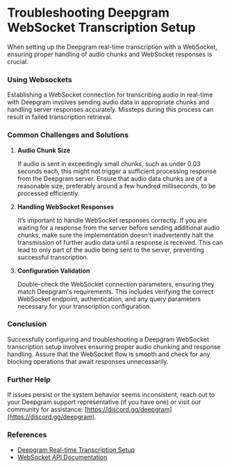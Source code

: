 # Troubleshooting Deepgram WebSocket Transcription Setup


When setting up the Deepgram real-time transcription with a WebSocket, ensuring proper handling of audio chunks and WebSocket responses is crucial.

### Using Websockets
Establishing a WebSocket connection for transcribing audio in real-time with Deepgram involves sending audio data in appropriate chunks and handling server responses accurately. Missteps during this process can result in failed transcription retrieval.

### Common Challenges and Solutions

1. **Audio Chunk Size**
   
   If audio is sent in exceedingly small chunks, such as under 0.03 seconds each, this might not trigger a sufficient processing response from the Deepgram server. Ensure that audio data chunks are of a reasonable size, preferably around a few hundred milliseconds, to be processed efficiently.

2. **Handling WebSocket Responses**

   It’s important to handle WebSocket responses correctly. If you are waiting for a response from the server before sending additional audio chunks, make sure the implementation doesn’t inadvertently halt the transmission of further audio data until a response is received. This can lead to only part of the audio being sent to the server, preventing successful transcription.

3. **Configuration Validation**

   Double-check the WebSocket connection parameters, ensuring they match Deepgram's requirements. This includes verifying the correct WebSocket endpoint, authentication, and any query parameters necessary for your transcription configuration.

### Conclusion

Successfully configuring and troubleshooting a Deepgram WebSocket transcription setup involves ensuring proper audio chunking and response handling. Assure that the WebSocket flow is smooth and check for any blocking operations that await responses unnecessarily.

### Further Help

If issues persist or the system behavior seems inconsistent, reach out to your Deepgram support representative (if you have one) or visit our community for assistance: [https://discord.gg/deepgram](https://discord.gg/deepgram).

### References
- [Deepgram Real-time Transcription Setup](https://developers.deepgram.com/docs/getting-started-with-live-streaming-audio)
- [WebSocket API Documentation](https://developers.deepgram.com/reference#websockets)
